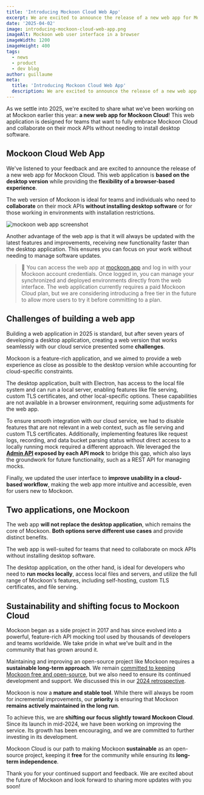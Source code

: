 ```yaml
---
title: 'Introducing Mockoon Cloud Web App'
excerpt: We are excited to announce the release of a new web app for Mockoon Cloud, designed to enhance your API mocking experience.
date: '2025-04-02'
image: introducing-mockoon-cloud-web-app.png
imageAlt: Mockoon web user interface in a browser
imageWidth: 1200
imageHeight: 400
tags:
  - news
  - product
  - dev blog
author: guillaume
meta:
  title: 'Introducing Mockoon Cloud Web App'
  description: We are excited to announce the release of a new web app for Mockoon Cloud, designed to enhance your API mocking experience.
---
```


As we settle into 2025, we're excited to share what we’ve been working on at Mockoon earlier this year: **a new web app for Mockoon Cloud**! This web application is designed for teams that want to fully embrace Mockoon Cloud and collaborate on their mock APIs without needing to install desktop software.

## Mockoon Cloud Web App

We've listened to your feedback and are excited to announce the release of a new web app for Mockoon Cloud. This web application is **based on the desktop version** while providing the **flexibility of a browser-based experience**.

The web version of Mockoon is ideal for teams and individuals who need to **collaborate** on their mock APIs **without installing desktop software** or for those working in environments with installation restrictions.

![mockoon web app screenshot](/images/blog/introducing-mockoon-cloud-web-app/mockoon-cloud-web-application.png)

Another advantage of the web app is that it will always be updated with the latest features and improvements, receiving new functionality faster than the desktop application. This ensures you can focus on your work without needing to manage software updates.

> 🔑 You can access the web app at [mockoon.app](https://mockoon.app) and log in with your Mockoon account credentials. Once logged in, you can manage your synchronized and deployed environments directly from the web interface. The web application currently requires a paid Mockoon Cloud plan, but we are considering introducing a free tier in the future to allow more users to try it before committing to a plan.

## Challenges of building a web app

Building a web application in 2025 is standard, but after seven years of developing a desktop application, creating a web version that works seamlessly with our cloud service presented some **challenges**.

Mockoon is a feature-rich application, and we aimed to provide a web experience as close as possible to the desktop version while accounting for cloud-specific constraints.

The desktop application, built with Electron, has access to the local file system and can run a local server, enabling features like file serving, custom TLS certificates, and other local-specific options. These capabilities are not available in a browser environment, requiring some adjustments for the web app.

To ensure smooth integration with our cloud service, we had to disable features that are not relevant in a web context, such as file serving and custom TLS certificates. Additionally, implementing features like request logs, recording, and data bucket parsing status without direct access to a locally running mock required a different approach. We leveraged the **[Admin API](docs:admin-api/overview) exposed by each API mock** to bridge this gap, which also lays the groundwork for future functionality, such as a REST API for managing mocks.

Finally, we updated the user interface to **improve usability in a cloud-based workflow**, making the web app more intuitive and accessible, even for users new to Mockoon.

## Two applications, one Mockoon

The web app **will not replace the desktop application**, which remains the core of Mockoon. **Both options serve different use cases** and provide distinct benefits.

The web app is well-suited for teams that need to collaborate on mock APIs without installing desktop software.

The desktop application, on the other hand, is ideal for developers who need to **run mocks locally**, access local files and servers, and utilize the full range of Mockoon's features, including self-hosting, custom TLS certificates, and file serving.

## Sustainability and shifting focus to Mockoon Cloud

Mockoon began as a side project in 2017 and has since evolved into a powerful, feature-rich API mocking tool used by thousands of developers and teams worldwide. We take pride in what we’ve built and in the community that has grown around it.

Maintaining and improving an open-source project like Mockoon requires a **sustainable long-term approach**. We remain [committed to keeping Mockoon free and open-source](/blog/our-commitment-open-source-community/), but we also need to ensure its continued development and support. We discussed this in our [2024 retrospective](/blog/seven-years-2024-retrospective/#mockoon-cloud-and-the-path-to-sustainability).

Mockoon is now a **mature and stable tool**. While there will always be room for incremental improvements, our **priority** is ensuring that Mockoon **remains actively maintained in the long run**.

To achieve this, we are **shifting our focus slightly toward Mockoon Cloud**. Since its launch in mid-2024, we have been working on improving the service. Its growth has been encouraging, and we are committed to further investing in its development.

Mockoon Cloud is our path to making Mockoon **sustainable** as an open-source project, keeping it **free** for the community while ensuring its **long-term independence**.

Thank you for your continued support and feedback. We are excited about the future of Mockoon and look forward to sharing more updates with you soon!
